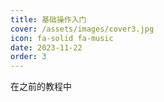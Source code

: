 ```yaml
---
title: 基础操作入门
cover: /assets/images/cover3.jpg
icon: fa-solid fa-music
date: 2023-11-22
order: 3
---
```

在之前的教程中
